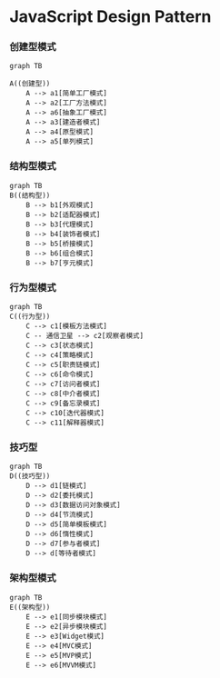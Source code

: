 #  JavaScript Design Pattern

### 创建型模式

```mermaid
graph TB

A((创建型))
	A --> a1[简单工厂模式]
	A --> a2[工厂方法模式]
	A --> a6[抽象工厂模式]
	A --> a3[建造者模式]
	A --> a4[原型模式]
	A --> a5[单列模式]
```

### 结构型模式
```mermaid
graph TB
B((结构型))
	B --> b1[外观模式]
	B --> b2[适配器模式]
	B --> b3[代理模式]
	B --> b4[装饰者模式]
	B --> b5[桥接模式]
	B --> b6[组合模式]
	B --> b7[亨元模式]
```

### 行为型模式
```mermaid
graph TB
C((行为型))
	C --> c1[模板方法模式]
	C -- 通信卫星 --> c2[观察者模式]
	C --> c3[状态模式]
	C --> c4[策略模式]
	C --> c5[职责链模式]
	C --> c6[命令模式]
	C --> c7[访问者模式]
	C --> c8[中介者模式]
	C --> c9[备忘录模式]
	C --> c10[迭代器模式]
	C --> c11[解释器模式]
```


### **技巧型**
```mermaid
graph TB
D((技巧型))
	D --> d1[链模式]
	D --> d2[委托模式]
	D --> d3[数据访问对象模式]
	D --> d4[节流模式]
	D --> d5[简单模板模式]
	D --> d6[惰性模式]
	D --> d7[参与者模式]
	D --> d[等待者模式]
```

### 架构型模式
```mermaid
graph TB
E((架构型))
	E --> e1[同步模块模式]
	E --> e2[异步模块模式]
	E --> e3[Widget模式]
	E --> e4[MVC模式]
	E --> e5[MVP模式]
	E --> e6[MVVM模式]
```



